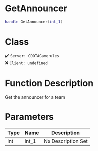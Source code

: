 # GetAnnouncer
```lua
handle GetAnnouncer(int_1)
```
# Class
✔️ `Server: CDOTAGamerules`  
❌ `Client: undefined`  

# Function Description
Get the announcer for a team
# Parameters
Type|Name|Description
--|--|--
int|int_1|No Description Set
